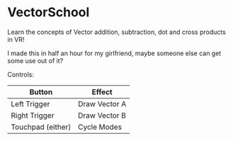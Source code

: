 # VectorSchool
Learn the concepts of Vector addition, subtraction, dot and cross products in VR!

I made this in half an hour for my girlfriend, maybe someone else can get some use out of it?

Controls:

| Button | Effect |
| --- | --- |
| Left Trigger | Draw Vector A |
| Right Trigger | Draw Vector B |
| Touchpad (either) | Cycle Modes |
